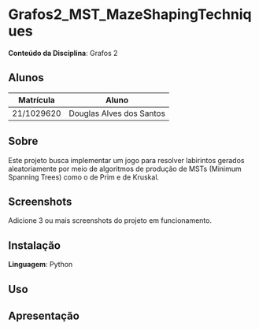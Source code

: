 # Grafos2_MST_MazeShapingTechniques

**Conteúdo da Disciplina**: Grafos 2<br>

## Alunos
|Matrícula | Aluno |
| -- | -- |
| 21/1029620  | Douglas Alves dos Santos |

## Sobre 
Este projeto busca implementar um jogo para resolver labirintos gerados aleatoriamente por meio de algoritmos de produção de MSTs (Minimum Spanning Trees) como o de Prim e de Kruskal.

## Screenshots
Adicione 3 ou mais screenshots do projeto em funcionamento.

## Instalação 
**Linguagem**: Python <br>

## Uso 


## Apresentação




